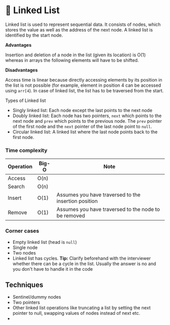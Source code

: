 # 💯 Linked List

Linked list is used to represent sequential data. It consists of nodes, which stores the value as well as the address of the next node. A linked list is identified by the start node.&#x20;

**Advantages**

Insertion and deletion of a node in the list (given its location) is O(1) whereas in arrays the following elements will have to be shifted.

**Disadvantages**

Access time is linear because directly accessing elements by its position in the list is not possible (for example, element in position 4 can be accessed using `arr[4`). In case of linked list, the list has to be traversed from the start.&#x20;

Types of Linked list

* Singly linked list: Each node except the last points to the next node
* Doubly linked list: Each node has two pointers, `next` which points to the next node and `prev` which points to the previous node. The `prev` pointer of the first node and the `next` pointer of the last node point to `null`.
* Circular linked list: A linked list where the last node points back to the first node.

### Time complexity <a href="#time-complexity" id="time-complexity"></a>

| Operation | Big-O | Note                                                 |
| --------- | ----- | ---------------------------------------------------- |
| Access    | O(n)  |                                                      |
| Search    | O(n)  |                                                      |
| Insert    | O(1)  | Assumes you have traversed to the insertion position |
| Remove    | O(1)  | Assumes you have traversed to the node to be removed |

### Corner cases <a href="#corner-cases" id="corner-cases"></a>

* Empty linked list (head is `null`)
* Single node
* Two nodes
* Linked list has cycles. **Tip:** Clarify beforehand with the interviewer whether there can be a cycle in the list. Usually the answer is no and you don't have to handle it in the code

## Techniques

* Sentinel/dummy nodes
* Two pointers
* Other linked list operations like truncating a list by setting the next pointer to null, swapping values of nodes instead of next etc.&#x20;
*

